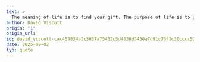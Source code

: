 ```yaml
---
text: >
  The meaning of life is to find your gift. The purpose of life is to give it away.
author: David Viscott
origin: "1"
origin_url: 
id: david_viscott-cac459834a2c3637a75462c5d4336d3430a7d91c76f1c30cccc5204cdfe7866e
date: 2025-09-02
typ: quote
---
```

